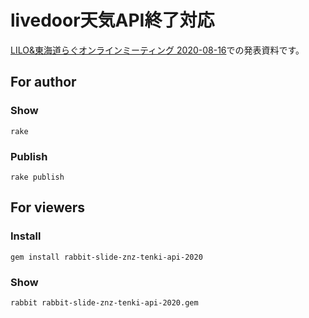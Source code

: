 # livedoor天気API終了対応

[LILO&東海道らぐオンラインミーティング 2020-08-16](https://lilo.connpass.com/event/185258/)での発表資料です。

## For author

### Show

    rake

### Publish

    rake publish

## For viewers

### Install

    gem install rabbit-slide-znz-tenki-api-2020

### Show

    rabbit rabbit-slide-znz-tenki-api-2020.gem
